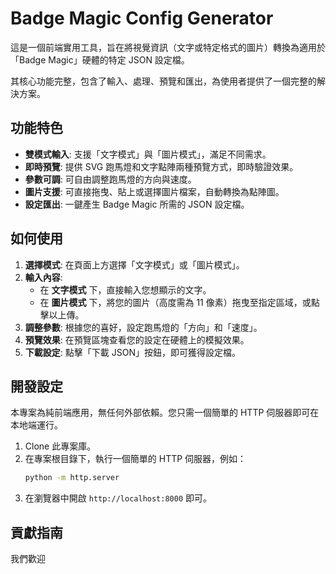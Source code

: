 # Badge Magic Config Generator

這是一個前端實用工具，旨在將視覺資訊（文字或特定格式的圖片）轉換為適用於「Badge Magic」硬體的特定 JSON 設定檔。

其核心功能完整，包含了輸入、處理、預覽和匯出，為使用者提供了一個完整的解決方案。

## 功能特色

- **雙模式輸入**: 支援「文字模式」與「圖片模式」，滿足不同需求。
- **即時預覽**: 提供 SVG 跑馬燈和文字點陣兩種預覽方式，即時驗證效果。
- **參數可調**: 可自由調整跑馬燈的方向與速度。
- **圖片支援**: 可直接拖曳、貼上或選擇圖片檔案，自動轉換為點陣圖。
- **設定匯出**: 一鍵產生 Badge Magic 所需的 JSON 設定檔。

## 如何使用

1.  **選擇模式**: 在頁面上方選擇「文字模式」或「圖片模式」。
2.  **輸入內容**:
    *   在 **文字模式** 下，直接輸入您想顯示的文字。
    *   在 **圖片模式** 下，將您的圖片（高度需為 11 像素）拖曳至指定區域，或點擊以上傳。
3.  **調整參數**: 根據您的喜好，設定跑馬燈的「方向」和「速度」。
4.  **預覽效果**: 在預覽區塊查看您的設定在硬體上的模擬效果。
5.  **下載設定**: 點擊「下載 JSON」按鈕，即可獲得設定檔。

## 開發設定

本專案為純前端應用，無任何外部依賴。您只需一個簡單的 HTTP 伺服器即可在本地端運行。

1.  Clone 此專案庫。
2.  在專案根目錄下，執行一個簡單的 HTTP 伺服器，例如：
    ```bash
    python -m http.server
    ```
3.  在瀏覽器中開啟 `http://localhost:8000` 即可。

## 貢獻指南

我們歡迎